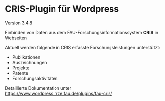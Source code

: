 CRIS-Plugin für Wordpress
=========================

Version 3.4.8

Einbinden von Daten aus dem FAU-Forschungsinformationssystem <b>CRIS</b> in Webseiten

Aktuell werden folgende in CRIS erfasste Forschungsleistungen unterstützt:
- Publikationen
- Auszeichnungen
- Projekte
- Patente
- Forschungsaktivitäten


Detaillierte Dokumentation unter https://www.wordpress.rrze.fau.de/plugins/fau-cris/
